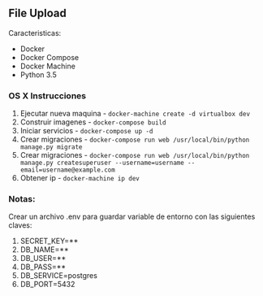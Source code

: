 ## File Upload

Caracteristicas:

- Docker
- Docker Compose
- Docker Machine
- Python 3.5

### OS X Instrucciones

1. Ejecutar nueva maquina - `docker-machine create -d virtualbox dev`
1. Construir imagenes - `docker-compose build`
1. Iniciar servicios - `docker-compose up -d`
1. Crear migraciones - `docker-compose run web /usr/local/bin/python manage.py migrate`
1. Crear migraciones - `docker-compose run web /usr/local/bin/python manage.py createsuperuser --username=username --email=username@example.com`
1. Obtener ip - `docker-machine ip dev`

### Notas:

Crear un archivo .env para guardar variable de entorno con las siguientes claves:

1. SECRET_KEY=**
1. DB_NAME=**
1. DB_USER=**
1. DB_PASS=**
1. DB_SERVICE=postgres
1. DB_PORT=5432